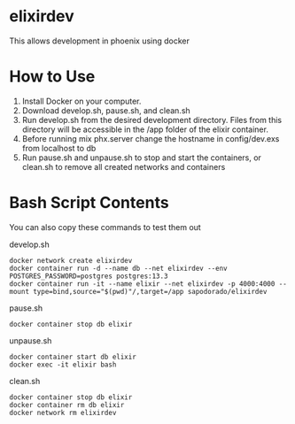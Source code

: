 # elixirdev
This allows development in phoenix using docker

# How to Use
1. Install Docker on your computer.
2. Download develop.sh, pause.sh, and clean.sh
3. Run develop.sh from the desired development directory. Files from this directory will be accessible in the /app folder of the elixir container.
4. Before running mix phx.server change the hostname in config/dev.exs from localhost to db
5. Run pause.sh and unpause.sh to stop and start the containers, or clean.sh to remove all created networks and containers

# Bash Script Contents
You can also copy these commands to test them out

develop.sh
```
docker network create elixirdev
docker container run -d --name db --net elixirdev --env POSTGRES_PASSWORD=postgres postgres:13.3
docker container run -it --name elixir --net elixirdev -p 4000:4000 --mount type=bind,source="$(pwd)"/,target=/app sapodorado/elixirdev
```

pause.sh
```
docker container stop db elixir
```

unpause.sh
```
docker container start db elixir
docker exec -it elixir bash
```


clean.sh
```
docker container stop db elixir
docker container rm db elixir
docker network rm elixirdev
```
